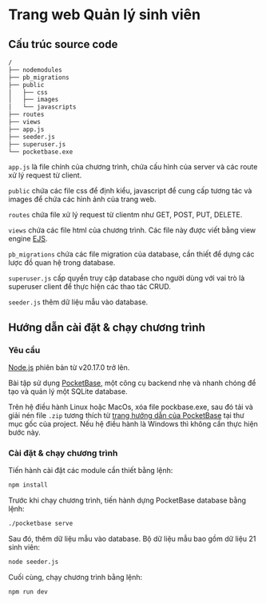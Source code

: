 # Trang web Quản lý sinh viên 
## Cấu trúc source code
```bash
/
├── nodemodules
├── pb_migrations
├── public
│   ├── css
│   ├── images
│   └── javascripts
├── routes
├── views
├── app.js
├── seeder.js
├── superuser.js
└── pocketbase.exe
```

`app.js` là file chính của chương trình, chứa cấu hình của server và các route xử lý request từ client.

`public` chứa các file css để định kiểu, javascript để cung cấp tương tác và images để chứa các hình ảnh của trang web.

`routes` chứa file xử lý request từ clientm như GET, POST, PUT, DELETE.

`views` chứa các file html của chương trình. Các file này được viết bằng view engine [EJS](https://ejs.co/).

`pb_migrations` chứa các file migration của database, cần thiết để dựng các lược đồ quan hệ trong database.


`superuser.js` cấp quyền truy cập database cho người dùng với vai trò là superuser client để thực hiện các thao tác CRUD.  

`seeder.js` thêm dữ liệu mẫu vào database.

## Hướng dẫn cài đặt & chạy chương trình
### Yêu cầu

[Node.js](https://nodejs.org/en/download/) phiên bản từ v20.17.0 trở lên.

Bài tập sử dụng [PocketBase](https://pocketbase.io/), một công cụ backend nhẹ và nhanh chóng để tạo và quản lý một SQLite database.  

Trên hệ điều hành Linux hoặc MacOs, xóa file pockbase.exe, sau đó tải và giải nén file `.zip` tương thích từ [trang hướng dẫn của PocketBase](https://pocketbase.io/docs) tại thư mục gốc của project. Nếu hệ điều hành là Windows thì không cần thực hiện bước này.

### Cài đặt & chạy chương trình

Tiến hành cài đặt các module cần thiết bằng lệnh:  

```bash
npm install
```

Trước khi chạy chương trình, tiến hành dựng PocketBase database bằng lệnh:
  
```bash
./pocketbase serve
```

Sau đó, thêm dữ liệu mẫu vào database. Bộ dữ liệu mẫu bao gồm dữ liệu 21 sinh viên:

```bash
node seeder.js
```

Cuối cùng, chạy chương trình bằng lệnh:

```bash
npm run dev
```
